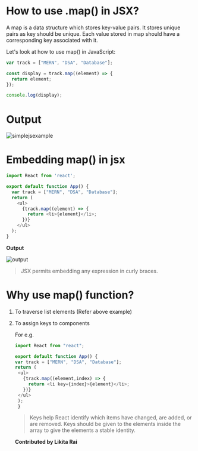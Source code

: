 # How to use .map() in JSX?

A map is a data structure which stores key-value pairs. It stores unique pairs as key should be unique. Each value stored in map should have a corresponding key associated with it.

Let's look at how to use map() in JavaScript:

```javascript
var track = ["MERN", "DSA", "Database"];

const display = track.map((element) => {
  return element;
});

console.log(display); 
```

# Output
![simplejsexample](https://user-images.githubusercontent.com/68556975/141774461-4cb48c18-7e2b-4987-8b4e-69701177672f.JPG)

# Embedding map() in jsx

```javascript
import React from 'react';   

export default function App() {
  var track = ["MERN", "DSA", "Database"];
  return (
    <ul>
      {track.map((element) => {
        return <li>{element}</li>;
      })}
    </ul>
  );
}
```
**Output**
   
![output](https://user-images.githubusercontent.com/68556975/141774833-e1dc6a16-0ba0-4065-bae0-86f2be3395df.JPG)

> JSX permits embedding any expression in curly braces.

# Why use map() function?

1. To traverse list elements (Refer above example)
2. To assign keys to components

   For e.g.

   ```javascript
   import React from "react";
   
   export default function App() {
   var track = ["MERN", "DSA", "Database"];
   return (
    <ul>
      {track.map((element,index) => {
        return <li key={index}>{element}</li>;
      })}
    </ul>
    );
    }
   ```

   > Keys help React identify which items have changed, are added, or are removed. Keys should be given to the elements inside the array to give the elements a stable identity.


   **Contributed by Likita Rai**
